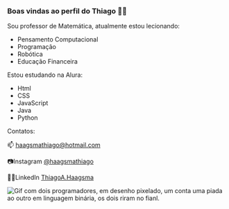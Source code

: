 ### Boas vindas ao perfil do Thiago 👨‍🏫

Sou professor de Matemática, atualmente estou lecionando:

- Pensamento Computacional
- Programação
- Robótica
- Educação Financeira

Estou estudando na Alura:

- Html
- CSS
- JavaScript
- Java
- Python

Contatos:

📫 haagsmathiago@hotmail.com

📷Instagram [@haagsmathiago](https://www.instagram.com/haagsmathiago/)

🧑‍💼LinkedIn [ThiagoA.Haagsma](https://www.linkedin.com/in/thiago-antunes-haagsma-83175a25/)

![Gif com dois programadores, em desenho pixelado, um conta uma piada ao outro em linguagem binária, os dois riram no fianl.](https://media.tenor.com/W9_8dfFmyr0AAAAd/pixel-game.gif)
